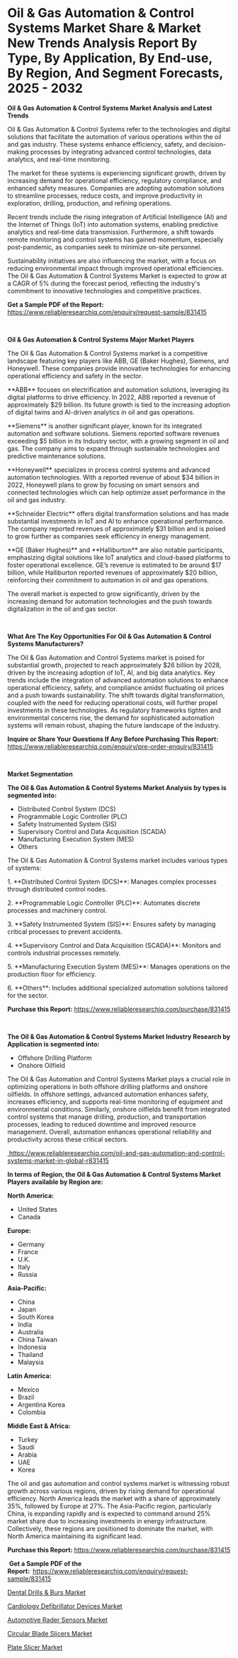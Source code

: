 <p><h1>Oil & Gas Automation & Control Systems Market Share & Market New Trends Analysis Report By Type, By Application, By End-use, By Region, And Segment Forecasts, 2025 - 2032</h1></p><p><strong>Oil & Gas Automation & Control Systems Market Analysis and Latest Trends</strong></p>
<p><p>Oil & Gas Automation & Control Systems refer to the technologies and digital solutions that facilitate the automation of various operations within the oil and gas industry. These systems enhance efficiency, safety, and decision-making processes by integrating advanced control technologies, data analytics, and real-time monitoring. </p><p>The market for these systems is experiencing significant growth, driven by increasing demand for operational efficiency, regulatory compliance, and enhanced safety measures. Companies are adopting automation solutions to streamline processes, reduce costs, and improve productivity in exploration, drilling, production, and refining operations. </p><p>Recent trends include the rising integration of Artificial Intelligence (AI) and the Internet of Things (IoT) into automation systems, enabling predictive analytics and real-time data transmission. Furthermore, a shift towards remote monitoring and control systems has gained momentum, especially post-pandemic, as companies seek to minimize on-site personnel. </p><p>Sustainability initiatives are also influencing the market, with a focus on reducing environmental impact through improved operational efficiencies. The Oil & Gas Automation & Control Systems Market is expected to grow at a CAGR of 5% during the forecast period, reflecting the industry's commitment to innovative technologies and competitive practices.</p></p>
<p><strong>Get a Sample PDF of the Report:&nbsp;</strong> <a href="https://www.reliableresearchiq.com/enquiry/request-sample/831415?utm_campaign=1129&utm_medium=2&utm_source=Github&utm_content=ia&utm_term=25032025&utm_id=oil-gas-automation-control-systems">https://www.reliableresearchiq.com/enquiry/request-sample/831415</a></p>
<p>&nbsp;</p>
<p><strong>Oil & Gas Automation & Control Systems Major Market Players</strong></p>
<p><p>The Oil & Gas Automation & Control Systems market is a competitive landscape featuring key players like ABB, GE (Baker Hughes), Siemens, and Honeywell. These companies provide innovative technologies for enhancing operational efficiency and safety in the sector.</p><p>**ABB** focuses on electrification and automation solutions, leveraging its digital platforms to drive efficiency. In 2022, ABB reported a revenue of approximately $29 billion. Its future growth is tied to the increasing adoption of digital twins and AI-driven analytics in oil and gas operations.</p><p>**Siemens** is another significant player, known for its integrated automation and software solutions. Siemens reported software revenues exceeding $5 billion in its Industry sector, with a growing segment in oil and gas. The company aims to expand through sustainable technologies and predictive maintenance solutions.</p><p>**Honeywell** specializes in process control systems and advanced automation technologies. With a reported revenue of about $34 billion in 2022, Honeywell plans to grow by focusing on smart sensors and connected technologies which can help optimize asset performance in the oil and gas industry.</p><p>**Schneider Electric** offers digital transformation solutions and has made substantial investments in IoT and AI to enhance operational performance. The company reported revenues of approximately $31 billion and is poised to grow further as companies seek efficiency in energy management.</p><p>**GE (Baker Hughes)** and **Halliburton** are also notable participants, emphasizing digital solutions like IoT analytics and cloud-based platforms to foster operational excellence. GE’s revenue is estimated to be around $17 billion, while Halliburton reported revenues of approximately $20 billion, reinforcing their commitment to automation in oil and gas operations.</p><p>The overall market is expected to grow significantly, driven by the increasing demand for automation technologies and the push towards digitalization in the oil and gas sector.</p></p>
<p>&nbsp;</p>
<p><strong>What Are The Key Opportunities For Oil & Gas Automation & Control Systems Manufacturers?</strong></p>
<p><p>The Oil & Gas Automation and Control Systems market is poised for substantial growth, projected to reach approximately $26 billion by 2028, driven by the increasing adoption of IoT, AI, and big data analytics. Key trends include the integration of advanced automation solutions to enhance operational efficiency, safety, and compliance amidst fluctuating oil prices and a push towards sustainability. The shift towards digital transformation, coupled with the need for reducing operational costs, will further propel investments in these technologies. As regulatory frameworks tighten and environmental concerns rise, the demand for sophisticated automation systems will remain robust, shaping the future landscape of the industry.</p></p>
<p><strong>Inquire or Share Your Questions If Any Before Purchasing This Report:</strong> <a href="https://www.reliableresearchiq.com/enquiry/pre-order-enquiry/831415?utm_campaign=1129&utm_medium=2&utm_source=Github&utm_content=ia&utm_term=25032025&utm_id=oil-gas-automation-control-systems">https://www.reliableresearchiq.com/enquiry/pre-order-enquiry/831415</a></p>
<p>&nbsp;</p>
<p><strong>Market Segmentation</strong></p>
<p><strong>The Oil & Gas Automation & Control Systems Market Analysis by types is segmented into:</strong></p>
<p><ul><li>Distributed Control System (DCS)</li><li>Programmable Logic Controller (PLC)</li><li>Safety Instrumented System (SIS)</li><li>Supervisory Control and Data Acquisition (SCADA)</li><li>Manufacturing Execution System (MES)</li><li>Others</li></ul></p>
<p><p>The Oil & Gas Automation & Control Systems market includes various types of systems: </p><p>1. **Distributed Control System (DCS)**: Manages complex processes through distributed control nodes.</p><p>2. **Programmable Logic Controller (PLC)**: Automates discrete processes and machinery control.</p><p>3. **Safety Instrumented System (SIS)**: Ensures safety by managing critical processes to prevent accidents.</p><p>4. **Supervisory Control and Data Acquisition (SCADA)**: Monitors and controls industrial processes remotely.</p><p>5. **Manufacturing Execution System (MES)**: Manages operations on the production floor for efficiency.</p><p>6. **Others**: Includes additional specialized automation solutions tailored for the sector.</p></p>
<p><strong>Purchase this Report:&nbsp;</strong><a href="https://www.reliableresearchiq.com/purchase/831415?utm_campaign=1129&utm_medium=2&utm_source=Github&utm_content=ia&utm_term=25032025&utm_id=oil-gas-automation-control-systems">https://www.reliableresearchiq.com/purchase/831415</a></p>
<p>&nbsp;</p>
<p><strong>The Oil & Gas Automation & Control Systems Market Industry Research by Application is segmented into:</strong></p>
<p><ul><li>Offshore Drilling Platform</li><li>Onshore Oilfield</li></ul></p>
<p><p>The Oil & Gas Automation and Control Systems Market plays a crucial role in optimizing operations in both offshore drilling platforms and onshore oilfields. In offshore settings, advanced automation enhances safety, increases efficiency, and supports real-time monitoring of equipment and environmental conditions. Similarly, onshore oilfields benefit from integrated control systems that manage drilling, production, and transportation processes, leading to reduced downtime and improved resource management. Overall, automation enhances operational reliability and productivity across these critical sectors.</p></p>
<p><a href="https://www.reliableresearchiq.com/oil-and-gas-automation-and-control-systems-market-in-global-r831415?utm_campaign=1129&utm_medium=2&utm_source=Github&utm_content=ia&utm_term=25032025&utm_id=oil-gas-automation-control-systems">&nbsp;https://www.reliableresearchiq.com/oil-and-gas-automation-and-control-systems-market-in-global-r831415</a></p>
<p><strong>In terms of Region, the Oil & Gas Automation & Control Systems Market Players available by Region are:</strong></p>
<p>
    <p> <strong> North America: </strong>
        <ul>
            <li>United States</li>
            <li>Canada</li>
        </ul>
        </p> 
    <p> <strong> Europe: </strong>
        <ul>
            <li>Germany</li>
            <li>France</li>
            <li>U.K.</li>
            <li>Italy</li>
            <li>Russia</li>
        </ul>
        </p> 
    <p> <strong> Asia-Pacific: </strong>
        <ul>
            <li>China</li>
            <li>Japan</li>
            <li>South Korea</li>
            <li>India</li>
            <li>Australia</li>
            <li>China Taiwan</li>
            <li>Indonesia</li>
            <li>Thailand</li>
            <li>Malaysia</li>
        </ul>
        </p> 
    <p> <strong> Latin America: </strong>
        <ul>
            <li>Mexico</li>
            <li>Brazil</li>
            <li>Argentina Korea</li>
            <li>Colombia</li>
        </ul>
        </p> 
    <p> <strong> Middle East & Africa: </strong>
        <ul>
            <li>Turkey</li>
            <li>Saudi</li>
            <li>Arabia</li>
            <li>UAE</li>
            <li>Korea</li>
        </ul>
    </p>
    </p>
<p><p>The oil and gas automation and control systems market is witnessing robust growth across various regions, driven by rising demand for operational efficiency. North America leads the market with a share of approximately 35%, followed by Europe at 27%. The Asia-Pacific region, particularly China, is expanding rapidly and is expected to command around 25% market share due to increasing investments in energy infrastructure. Collectively, these regions are positioned to dominate the market, with North America maintaining its significant lead.</p></p>
<p><strong>Purchase this Report: </strong><a href="https://www.reliableresearchiq.com/purchase/831415?utm_campaign=1129&utm_medium=2&utm_source=Github&utm_content=ia&utm_term=25032025&utm_id=oil-gas-automation-control-systems">https://www.reliableresearchiq.com/purchase/831415</a></p>
<p>&nbsp;<strong>Get a Sample PDF of the Report:&nbsp;&nbsp;</strong><a href="https://www.reliableresearchiq.com/enquiry/request-sample/831415?utm_campaign=1129&utm_medium=2&utm_source=Github&utm_content=ia&utm_term=25032025&utm_id=oil-gas-automation-control-systems">https://www.reliableresearchiq.com/enquiry/request-sample/831415</a></p>
<p><strong></strong></p>
<p><p><a href="https://github.com/trenkkwasek84/Market-Research-Report-List-1/blob/main/dental-drills-burs-market.md?utm_campaign=1129&utm_medium=2&utm_source=Github&utm_content=ia&utm_term=25032025&utm_id=oil-gas-automation-control-systems">Dental Drills & Burs Market</a></p><p><a href="https://github.com/rjaibiagha/Market-Research-Report-List-1/blob/main/cardiology-defibrillator-devices-market.md?utm_campaign=1129&utm_medium=2&utm_source=Github&utm_content=ia&utm_term=25032025&utm_id=oil-gas-automation-control-systems">Cardiology Defibrillator Devices Market</a></p><p><a href="https://github.com/brinnoifon/Market-Research-Report-List-1/blob/main/automotive-rader-sensors-market.md?utm_campaign=1129&utm_medium=2&utm_source=Github&utm_content=ia&utm_term=25032025&utm_id=oil-gas-automation-control-systems">Automotive Rader Sensors Market</a></p><p><a href="https://github.com/snapetylerho/Market-Research-Report-List-1/blob/main/circular-blade-slicers-market.md?utm_campaign=1129&utm_medium=2&utm_source=Github&utm_content=ia&utm_term=25032025&utm_id=oil-gas-automation-control-systems">Circular Blade Slicers Market</a></p><p><a href="https://github.com/sulvantomppa/Market-Research-Report-List-1/blob/main/plate-slicer-market.md?utm_campaign=1129&utm_medium=2&utm_source=Github&utm_content=ia&utm_term=25032025&utm_id=oil-gas-automation-control-systems">Plate Slicer Market</a></p></p>